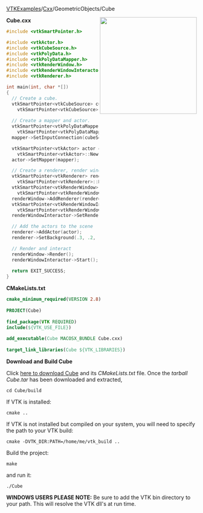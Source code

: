 [VTKExamples](/index/)/[Cxx](/Cxx)/GeometricObjects/Cube

<img align="right" src="https://github.com/lorensen/VTKExamples/blob/gh-pages/Testing/Baseline/GeometricObjects/TestCube.png?raw=true" width="256" />

**Cube.cxx**
```c++
#include <vtkSmartPointer.h>

#include <vtkActor.h>
#include <vtkCubeSource.h>
#include <vtkPolyData.h>
#include <vtkPolyDataMapper.h>
#include <vtkRenderWindow.h>
#include <vtkRenderWindowInteractor.h>
#include <vtkRenderer.h>

int main(int, char *[])
{
  // Create a cube.
  vtkSmartPointer<vtkCubeSource> cubeSource = 
    vtkSmartPointer<vtkCubeSource>::New();
  
  // Create a mapper and actor.
  vtkSmartPointer<vtkPolyDataMapper> mapper = 
    vtkSmartPointer<vtkPolyDataMapper>::New();
  mapper->SetInputConnection(cubeSource->GetOutputPort());

  vtkSmartPointer<vtkActor> actor = 
    vtkSmartPointer<vtkActor>::New();
  actor->SetMapper(mapper);

  // Create a renderer, render window, and interactor
  vtkSmartPointer<vtkRenderer> renderer = 
    vtkSmartPointer<vtkRenderer>::New();
  vtkSmartPointer<vtkRenderWindow> renderWindow = 
    vtkSmartPointer<vtkRenderWindow>::New();
  renderWindow->AddRenderer(renderer);
  vtkSmartPointer<vtkRenderWindowInteractor> renderWindowInteractor = 
    vtkSmartPointer<vtkRenderWindowInteractor>::New();
  renderWindowInteractor->SetRenderWindow(renderWindow);

  // Add the actors to the scene
  renderer->AddActor(actor);
  renderer->SetBackground(.3, .2, .1);

  // Render and interact
  renderWindow->Render();
  renderWindowInteractor->Start();
  
  return EXIT_SUCCESS;
}
```
**CMakeLists.txt**
```cmake
cmake_minimum_required(VERSION 2.8)
 
PROJECT(Cube)
 
find_package(VTK REQUIRED)
include(${VTK_USE_FILE})
 
add_executable(Cube MACOSX_BUNDLE Cube.cxx)
 
target_link_libraries(Cube ${VTK_LIBRARIES})
```

**Download and Build Cube**

Click [here to download Cube](https://github.com/lorensen/VTKWikiExamplesTarballs/raw/master/Cube.tar) and its *CMakeLists.txt* file.
Once the *tarball Cube.tar* has been downloaded and extracted,
```
cd Cube/build 
```
If VTK is installed:
```
cmake ..
```
If VTK is not installed but compiled on your system, you will need to specify the path to your VTK build:
```
cmake -DVTK_DIR:PATH=/home/me/vtk_build ..
```
Build the project:
```
make
```
and run it:
```
./Cube
```
**WINDOWS USERS PLEASE NOTE:** Be sure to add the VTK bin directory to your path. This will resolve the VTK dll's at run time.

